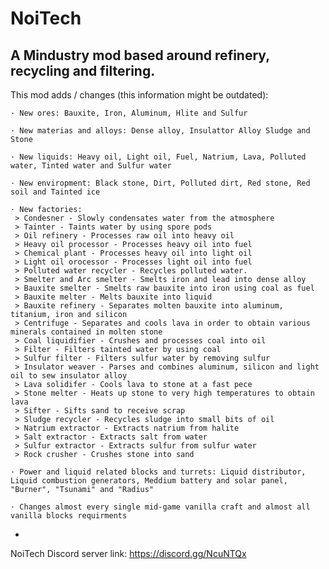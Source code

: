 # NoiTech
A Mindustry mod based around refinery, recycling and filtering.
-
This mod adds / changes (this information might be outdated):

	· New ores: Bauxite, Iron, Aluminum, Hlite and Sulfur

	· New materias and alloys: Dense alloy, Insulattor Alloy Sludge and Stone

	· New liquids: Heavy oil, Light oil, Fuel, Natrium, Lava, Polluted water, Tinted water and Sulfur water

	· New enviropment: Black stone, Dirt, Polluted dirt, Red stone, Red soil and Tainted ice

	· New factories:
	 > Condesner - Slowly condensates water from the atmosphere
	 > Tainter - Taints water by using spore pods
	 > Oil refinery - Processes raw oil into heavy oil
	 > Heavy oil processor - Processes heavy oil into fuel
	 > Chemical plant - Processes heavy oil into light oil
	 > Light oil orocessor - Processes light oil into fuel
	 > Polluted water recycler - Recycles polluted water.
	 > Smelter and Arc smelter - Smelts iron and lead into dense alloy
	 > Bauxite smelter - Smelts raw bauxite into iron using coal as fuel
	 > Bauxite melter - Melts bauxite into liquid
	 > Bauxite refinery - Separates molten bauxite into aluminum, titanium, iron and silicon
	 > Centrifuge - Separates and cools lava in order to obtain various minerals contained in molten stone
	 > Coal liquidifier - Crushes and processes coal into oil
	 > Filter - Filters tainted water by using coal
	 > Sulfur filter - Filters sulfur water by removing sulfur
	 > Insulator weaver - Parses and combines aluminum, silicon and light oil to sew insulator alloy
	 > Lava solidifer - Cools lava to stone at a fast pece
	 > Stone melter - Heats up stone to very high temperatures to obtain lava
	 > Sifter - Sifts sand to receive scrap
	 > Sludge recycler - Recycles sludge into small bits of oil
	 > Natrium extractor - Extracts natrium from halite
	 > Salt extractor - Extracts salt from water
	 > Sulfur extractor - Extracts sulfur from sulfur water
	 > Rock crusher - Crushes stone into sand

	· Power and liquid related blocks and turrets: Liquid distributor, Liquid combustion generators, Meddium battery and solar panel, "Burner", "Tsunami" and "Radius"
	
	· Changes almost every single mid-game vanilla craft and almost all vanilla blocks requirments
-
NoiTech Discord server link: https://discord.gg/NcuNTQx